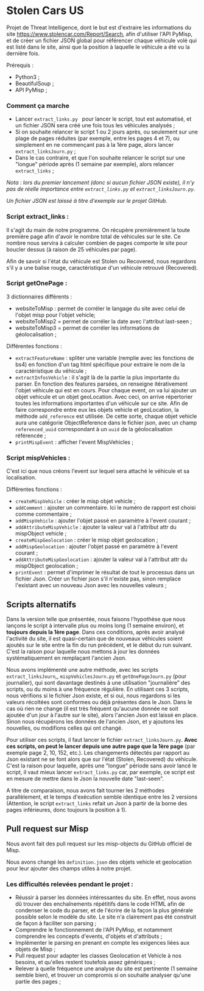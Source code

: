# Stolen Cars US
Projet de Threat Intelligence, dont le but est d'extraire les informations du site https://www.stolencar.com/Report/Search, afin d'utiliser l'API PyMisp, et de créer un fichier JSON global pour référencer chaque véhicule volé qui est listé dans le site, ainsi que la position à laquelle le véhicule a été vu la dernière fois.

Prérequis :
- Python3 ;
- BeautifulSoup ;
- API PyMisp ;

### Comment ça marche
- Lancer  `extract_links.py ` pour lancer le script, tout est automatisé, et un fichier JSON sera créé une fois tous les véhicules analysés ;
- Si on souhaite relancer le script 1 ou 2 jours après, ou seulement sur une plage de pages réduites (par exemple, entre les pages 4 et 7), ou simplement en ne commençant pas à la 1ère page, alors lancer `extract_linksJourn.py` ;
- Dans le cas contraire, et que l'on souhaite relancer le script sur une "longue" période après (1 semaine par exemple), alors relancer `extract_links` ;

*Nota : lors du premier lancement (donc si aucun fichier JSON existe), il n'y pas de réelle importance entre `extract_links.py` et `extract_linksJourn.py`.*

*Un fichier JSON est laissé à titre d'exemple sur le projet GitHub.*

### Script extract_links :
Il s'agit du main de notre programme. On récupère premièrement la toute première page afin d'avoir le nombre total de véhicules sur le site. Ce nombre nous servira à calculer combien de pages comporte le site pour boucler dessus (à raison de 25 véhicules par page).

Afin de savoir si l'état du véhicule est Stolen ou Recovered, nous regardons s'il y a une balise rouge, caractéristique d'un véhicule retrouvé (Recovered).

### Script getOnePage :
3 dictionnaires différents :
- websiteToMisp : permet de corréler le langage du site avec celui de l'objet misp pour l'objet vehicle;
- websiteToMisp2 = permet de corréler la date avec l'attribut last-seen ;
- websiteToMisp3 = permet de corréler les informations de géolocalisation ;

Différentes fonctions :
- `extractFeatureName` : spliter une variable (remplie avec les fonctions de bs4) en fonction d'un tag html spécifique pour extraire le nom de la caractéristique du véhicule ;
- `extractInfosVehicle` : il s'agit là de la partie la plus importante du parser. En fonction des features parsées, on renseigne itérativement l'objet véhicule qui est en cours. Pour chaque event, on va lui ajouter un objet vehicule et un objet geoLocation. Avec ceci, on arrive répertorier toutes les informations importantes d'un véhicule sur ce site. Afin de faire correspondre entre eux les objets vehicle et geoLocation, la méthode `add_reference` est utilisée. De cette sorte, chaque objet vehicle aura une catégorie ObjectReference dans le fichier json, avec un champ `referenced_uuid` correspondant à un `uuid` de la géolocalisation référencée ;
- `printMispEvent` : afficher l'event MispVehicles ;

### Script mispVehicles :
C'est ici que nous créons l'event sur lequel sera attaché le véhicule et sa localisation.

Différentes fonctions :
- `createMispVehicle` : créer le misp objet vehicle ;
- `addComment` : ajouter un commentaire. Ici le numéro de rapport est choisi comme commentaire ;
- `addMispVehicle` : ajouter l'objet passé en paramètre à l'event courant ;
- `addAttributeMispVehicle` : ajouter la valeur val à l'attribut attr du mispObject vehicle ;
- `createMispGeolocation` : créer le misp objet geolocation ;
- `addMispGeolocation` : ajouter l'objet passé en paramètre à l'event courant ;
- `addAttributeMispGeolocation` : ajouter la valeur val à l'attribut attr du mispObject geolocation ;
- `printEvent` : permet d'imprimer le résultat de tout le processus dans un fichier Json. Créer un fichier json s'il n'existe pas, sinon remplace l'existant avec un nouveau Json avec les nouvelles valeurs ;

## Scripts alternatifs
Dans la version telle que présentée, nous faisons l'hypothèse que nous lançons le script à intervalle plus ou moins long (1 semaine environ), et **toujours depuis la 1ère page**. Dans ces conditions, après avoir analysé l'activité du site, il est quasi-certain que de nouveaux véhicules soient ajoutés sur le site entre la fin du run précédent, et le début du run suivant. C'est la raison pour laquelle nous mettons à jour les données systématiquement en remplaçant l'ancien Json.

Nous avons implémenté une autre méthode, avec les scripts `extract_linksJourn`,, `mispVehiclesJourn.py` et `getOnePageJourn.py` (pour journalier), qui sont davantage destinés à une utilisation "journalière" des scripts, ou du moins à une fréquence régulière. En utilisant ces 3 scripts, nous vérifions si le fichier Json existe, et si oui, nous regardons si les valeurs récoltées sont conformes ou déjà présentes dans le Json. Dans le cas où rien ne change (il est très fréquent qu'aucune donnée ne soit ajoutée d'un jour à l'autre sur le site), alors l'ancien Json est laissé en place. Sinon nous récupérons les données de l'ancien Json, et y ajoutons les nouvelles, ou modifions celles qui ont changé.

Pour utiliser ces scripts, il faut lancer le fichier `extract_linksJourn.py`. **Avec ces scripts, on peut le lancer depuis une autre page que la 1ère page** (par exemple page 2, 10, 152, etc.). Les changements détectés par rapport au Json existant ne se font alors que sur l'état (Stolen, Recovered) du véhicule. C'est la raison pour laquelle, après une "longue" période sans avoir lancé le script, il vaut mieux lancer `extract_links.py` car, par exemple, ce script est en mesure de mettre dans le Json la nouvelle date "last-seen".

A titre de comparaison, nous avons fait tourner les 2 méthodes parallèlement, et le temps d'exécution semble identique entre les 2 versions (Attention, le script `extract_links` refait un Json à partir de la borne des pages inférieures, donc toujours la position à 1).

## Pull request sur Misp
Nous avont fait des pull request sur les misp-objects du GitHub officiel de Misp.

Nous avons changé les `definition.json` des objets vehicle et geolocation pour leur ajouter des champs utiles à notre projet.

### Les difficultés relevées pendant le projet :

- Réussir à parser les données intéressantes du site. En effet, nous avons dû trouver des enchaînements répétitifs dans le code HTML afin de condenser le code du parser, et de l'écrire de la façon la plus générale possible selon le modèle du site. Le site n'a clairement pas été construit de façon à faciliter son parsing ;
- Comprendre le fonctionnement de l'API PyMisp, et notamment comprendre les concepts d'events, d'objets et d'attributs ;
- Implémenter le parsing en prenant en compte les exigences liées aux objets de Misp ;
- Pull request pour adapter les classes Geolocation et Vehicle à nos besoins, et qu'elles restent toutefois assez génériques ;
- Relever à quelle fréquence une analyse du site est pertinente (1 semaine semble bien), et trouver un compromis si on souhaite analyser qu'une partie des pages ;
